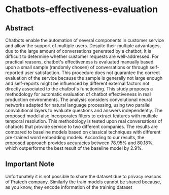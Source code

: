 # Chatbots-effectiveness-evaluation
## Abstract 
Chatbots enable the automation of several components in customer service and allow the support of multiple users. Despite their multiple advantages, due to the large amount of conversations generated by a chatbot, it is difficult to  determine whether customer requests are well-addressed.  For practical reasons, chatbot's effectiveness is evaluated manually based upon a small sample (randomly chosen) of  conversations or through self-reported user satisfaction. This procedure does not guarantee the correct evaluation of the service because the sample is generally not large enough and self-reports might be influenced by different external factors not directly associated to the chatbot's functioning. This study proposes a methodology for automatic evaluation of chatbot effectiveness in real production environments. The analysis considers convolutional neural networks adapted for natural language processing, using two parallel convolutional layers to evaluate questions and answers independently. The proposed model also incorporates filters to extract features with multiple temporal resolution. This methodology is tested upon real conversations of chatbots that provide service to two different companies. The results are compared to baseline models based on classical techniques with different pre-trained word embedding models. According to our results, the proposed approach provides accuracies between 78.95\% and 80.18\%, which outperforms the best result of the baseline model by 2.9\%.
## Important Note
Unfortunately it is not possible to share the dataset due to privacy reasons of Pratech company. Similarly the train models cannot be shared because, as you know, they encode information of the training dataset
